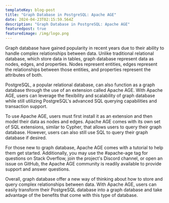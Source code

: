 ```yaml
---
templateKey: blog-post
title: "Graph Database in PostgreSQL: Apache AGE"
date: 2024-04-23T02:15:59.564Z
description: "Graph Database in PostgreSQL: Apache AGE"
featuredpost: true
featuredimage: /img/logo.png
---
```

<!--StartFragment-->

Graph database have gained popularity in recent years due to their ability to handle complex relationships between data. Unlike traditional relational database, which store data in tables, graph database represent data as nodes, edges, and properties. Nodes represent entities, edges represent the relationships between those entities, and properties represent the attributes of both.

PostgreSQL, a popular relational database, can also function as a graph database through the use of an extension called Apache AGE. With Apache AGE, users can leverage the flexibility and scalability of graph database while still utilizing PostgreSQL's advanced SQL querying capabilities and transaction support.

To use Apache AGE, users must first install it as an extension and then model their data as nodes and edges. Apache AGE comes with its own set of SQL extensions, similar to Cypher, that allows users to query their graph database. However, users can also still use SQL to query their graph database if desired.

For those new to graph database, Apache AGE comes with a tutorial to help them get started. Additionally, you may use the #apache-age tag for questions on Stack Overflow, join the project's Discord channel, or open an issue on GitHub, the Apache AGE community is readily available to provide support and answer questions.

Overall, graph database offer a new way of thinking about how to store and query complex relationships between data. With Apache AGE, users can easily transform their PostgreSQL database into a graph database and take advantage of the benefits that come with this type of database.

<!--EndFragment-->